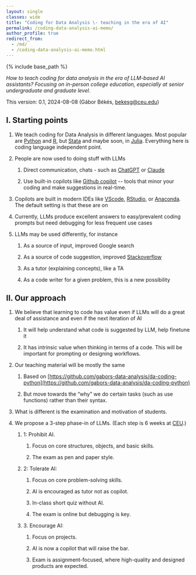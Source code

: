 ```yaml
---
layout: single
classes: wide
title: "Coding for Data Analysis \- teaching in the era of AI"
permalink: /coding-data-analysis-ai-memo/
author_profile: true
redirect_from:
  - /md/
  - /coding-data-analysis-ai-memo.html
---
```


{% include base_path %}



*How to teach coding for data analysis in the era of LLM-based AI assistants? Focusing on in-person college education, especially at senior undergraduate and graduate level.* 

This version: 0.1, 2024-08-08 (Gábor Békés, [bekesg@ceu.edu](mailto:bekesg@ceu.edu)) 

## I. Starting points

1. We teach coding for Data Analysis in different languages. Most popular are [Python](https://github.com/gabors-data-analysis/da-coding-python) and [R](https://github.com/gabors-data-analysis/da-coding-rstats), but [Stata](https://github.com/gabors-data-analysis/da-coding-stata) and maybe soon, in [Julia](https://github.com/codedthinking/Kezdi.jl). Everything here is coding language independent point.  

2. People are now used to doing stuff with LLMs

   1. Direct communication, chats \- such as [ChatGPT](https://chat.openai.com/) or [Claude](https://claude.ai/)

   2. Use built-in copilots like [Github copilot](https://github.com/features/copilot) \-- tools that minor your coding and make suggestions in real-time. 

3. Copilots are built in modern IDEs like [VScode](https://code.visualstudio.com/), [RStudio](https://posit.co/products/open-source/rstudio/), or [Anaconda](https://www.anaconda.com/). The default setting is that these are on

4. Currently, LLMs produce excellent answers to easy/prevalent coding prompts but need debugging for less frequent use cases

5. LLMs may be used differently, for instance

   1. As a source of input, improved Google search

   2. As a source of code suggestion, improved [Stackoverflow](https://stackoverflow.com/search?q=python+data+analysis)

   3. As a tutor (explaining concepts), like a TA

   4. As a code writer for a given problem, this is a new possibility


## II. Our approach

1. We believe that learning to code has value even if LLMs will do a great deal of assistance and even if the next iteration of AI

   1. It will help understand what code is suggested by LLM, help finetune it

   2. It has intrinsic value when thinking in terms of a code. This will be important for prompting or designing workflows. 

2. Our teaching material will be mostly the same

   1. Based on [https://github.com/gabors-data-analysis/da-coding-python](https://github.com/gabors-data-analysis/da-coding-python) 

   2. But move towards the “why” we do certain tasks (such as use functions) rather than their syntax. 

3. What is different is the examination and motivation of students. 

4. We propose a 3-step phase-in of LLMs. (Each step is 6 weeks at [CEU](https://economics.ceu.edu/program/master-science-business-analytics).) 

   1. 1: Prohibit AI. 

      1. Focus on core structures, objects, and basic skills.

      2. The exam as pen and paper style. 

   2. 2: Tolerate AI: 

      1. Focus on core problem-solving skills. 

      2. AI is encouraged as tutor not as copilot.  

      3. In-class short quiz without AI. 

      4. The exam is online but debugging is key. 

   3. 3\. Encourage AI: 

      1. Focus on projects. 

      2. AI is now a copilot that will raise the bar. 

      3. Exam is assignment-focused, where high-quality and designed products are expected. 

